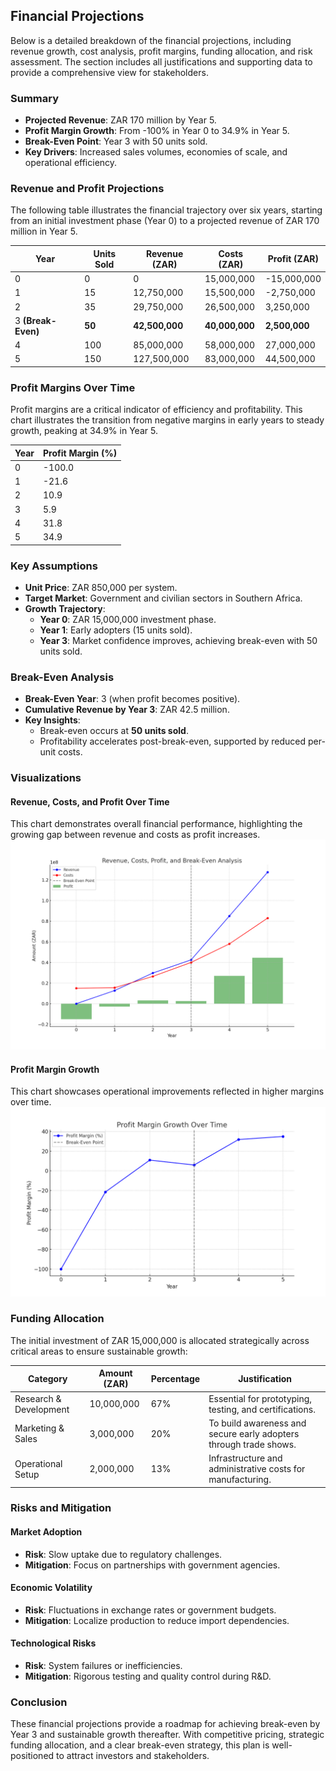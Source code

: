 ## **Financial Projections**
Below is a detailed breakdown of the financial projections, including revenue growth, cost analysis, profit margins, funding allocation, and risk assessment. The section includes all justifications and supporting data to provide a comprehensive view for stakeholders.

### **Summary**
- **Projected Revenue**: ZAR 170 million by Year 5.
- **Profit Margin Growth**: From -100% in Year 0 to 34.9% in Year 5.
- **Break-Even Point**: Year 3 with 50 units sold.
- **Key Drivers**: Increased sales volumes, economies of scale, and operational efficiency.

### **Revenue and Profit Projections**
The following table illustrates the financial trajectory over six years, starting from an initial investment phase (Year 0) to a projected revenue of ZAR 170 million in Year 5.

| **Year**          | **Units Sold** | **Revenue (ZAR)** | **Costs (ZAR)** | **Profit (ZAR)** |
|--------------------|----------------|-------------------|-----------------|------------------|
| 0                 | 0              | 0                 | 15,000,000      | -15,000,000      |
| 1                 | 15             | 12,750,000        | 15,500,000      | -2,750,000       |
| 2                 | 35             | 29,750,000        | 26,500,000      | 3,250,000        |
| 3 **(Break-Even)**| **50**         | **42,500,000**    | **40,000,000**  | **2,500,000**    |
| 4                 | 100            | 85,000,000        | 58,000,000      | 27,000,000       |
| 5                 | 150            | 127,500,000       | 83,000,000      | 44,500,000       |

### **Profit Margins Over Time**
Profit margins are a critical indicator of efficiency and profitability. This chart illustrates the transition from negative margins in early years to steady growth, peaking at 34.9% in Year 5.

| **Year** | **Profit Margin (%)** |
|----------|-----------------------|
| 0        | -100.0               |
| 1        | -21.6                |
| 2        | 10.9                 |
| 3        | 5.9                  |
| 4        | 31.8                 |
| 5        | 34.9                 |

### **Key Assumptions**
- **Unit Price**: ZAR 850,000 per system.
- **Target Market**: Government and civilian sectors in Southern Africa.
- **Growth Trajectory**:
  - **Year 0**: ZAR 15,000,000 investment phase.
  - **Year 1**: Early adopters (15 units sold).
  - **Year 3**: Market confidence improves, achieving break-even with 50 units sold.

### **Break-Even Analysis**
- **Break-Even Year**: 3 (when profit becomes positive).
- **Cumulative Revenue by Year 3**: ZAR 42.5 million.
- **Key Insights**:
  - Break-even occurs at **50 units sold**.
  - Profitability accelerates post-break-even, supported by reduced per-unit costs.

### **Visualizations**
#### **Revenue, Costs, and Profit Over Time**
This chart demonstrates overall financial performance, highlighting the growing gap between revenue and costs as profit increases.
![Revenue, Costs, and Profit Over Time](assets/images/revenue_costs_profit_break_even.png)

#### **Profit Margin Growth**
This chart showcases operational improvements reflected in higher margins over time.
![Break-Even Point and Profit Growth](assets/images/profit_margin_growth_over_time.png)

### **Funding Allocation**
The initial investment of ZAR 15,000,000 is allocated strategically across critical areas to ensure sustainable growth:

| **Category**          | **Amount (ZAR)** | **Percentage** | **Justification**                                         |
|------------------------|------------------|----------------|----------------------------------------------------------|
| Research & Development | 10,000,000      | 67%            | Essential for prototyping, testing, and certifications.  |
| Marketing & Sales      | 3,000,000       | 20%            | To build awareness and secure early adopters through trade shows. |
| Operational Setup      | 2,000,000       | 13%            | Infrastructure and administrative costs for manufacturing.|

### **Risks and Mitigation**
#### **Market Adoption**
- **Risk**: Slow uptake due to regulatory challenges.
- **Mitigation**: Focus on partnerships with government agencies.

#### **Economic Volatility**
- **Risk**: Fluctuations in exchange rates or government budgets.
- **Mitigation**: Localize production to reduce import dependencies.

#### **Technological Risks**
- **Risk**: System failures or inefficiencies.
- **Mitigation**: Rigorous testing and quality control during R&D.

### **Conclusion**
These financial projections provide a roadmap for achieving break-even by Year 3 and sustainable growth thereafter. With competitive pricing, strategic funding allocation, and a clear break-even strategy, this plan is well-positioned to attract investors and stakeholders.
